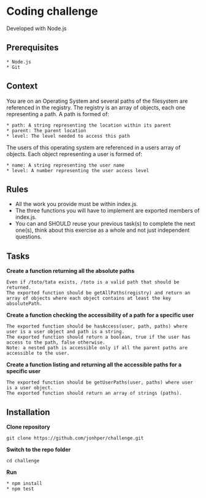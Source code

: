 # Coding challenge

Developed with Node.js

## Prerequisites

    * Node.js
    * Git

## Context

You are on an Operating System and several paths of the filesystem are referenced in the registry.
The registry is an array of objects, each one representing a path.
A path is formed of:

    * path: A string representing the location within its parent
    * parent: The parent location
    * level: The level needed to access this path

The users of this operating system are referenced in a users array of objects.
Each object representing a user is formed of:

    * name: A string representing the user name
    * level: A number representing the user access level

## Rules

* All the work you provide must be within index.js.
* The three functions you will have to implement are exported members of index.js.
* You can and SHOULD reuse your previous task(s) to complete the next one(s), think about this exercise as a whole and not just independent questions.

## Tasks

**Create a function returning all the absolute paths**

    Even if /toto/tata exists, /toto is a valid path that should be returned.
    The exported function should be getAllPaths(registry) and return an array of objects where each object contains at least the key absolutePath.

**Create a function checking the accessibility of a path for a specific user**

    The exported function should be hasAccess(user, path, paths) where user is a user object and path is a string.
    The exported function should return a boolean, true if the user has access to the path, false otherwise.
    Note: a nested path is accessible only if all the parent paths are accessible to the user.

**Create a function listing and returning all the accessible paths for a specific user**

    The exported function should be getUserPaths(user, paths) where user is a user object.
    The exported function should return an array of strings (paths).

## Installation

**Clone repository**
    
    git clone https://github.com/jonhper/challenge.git

**Switch to the repo folder**

    cd challenge

**Run**

    * npm install
    * npm test